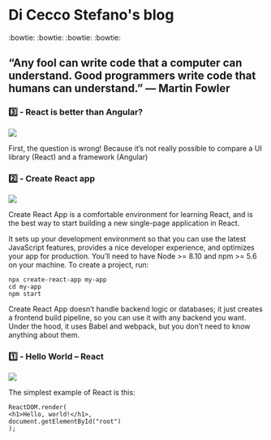 # Di Cecco Stefano's blog
 :bowtie: :bowtie: :bowtie: :bowtie:

## “Any fool can write code that a computer can understand. Good programmers write code that humans can understand.” — Martin Fowler

### :three: - React is better than Angular?

<img src='https://diceccostefano.files.wordpress.com/2020/10/screenshot-2020-10-20-at-13.15.30.png' style="display: block; margin: auto;" />

First, the question is wrong! Because it’s not really possible to compare a UI library (React) and a framework (Angular)

### :two: - Create React app

<img src='https://diceccostefano.files.wordpress.com/2020/10/screenshot-2020-10-20-at-13.02.48.png' style="display: block; margin: auto;" />

Create React App is a comfortable environment for learning React, and is the best way to start building a new single-page application in React.

It sets up your development environment so that you can use the latest JavaScript features, provides a nice developer experience, and optimizes your app for production. You’ll need to have Node >= 8.10 and npm >= 5.6 on your machine. To create a project, run:

```
npx create-react-app my-app
cd my-app
npm start
```

Create React App doesn’t handle backend logic or databases; it just creates a frontend build pipeline, so you can use it with any backend you want. Under the hood, it uses Babel and webpack, but you don’t need to know anything about them.

### :one: - Hello World – React

<img src='https://diceccostefano.files.wordpress.com/2020/10/screenshot-2020-10-20-at-12.39.44.png' style="display: block; margin: auto;" />

The simplest example of React is this:

```
ReactDOM.render(
<h1>Hello, world!</h1>,
document.getElementById("root")
);
```
